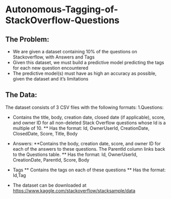 # Autonomous-Tagging-of-StackOverflow-Questions
## The Problem:
* We are given a dataset containing 10% of the questions on Stackoverflow, with Answers and Tags
* Given this dataset, we must build a predictive model predicting the tags for each new question encountered
* The predictive model(s) must have as high an accuracy as possible, given the dataset and it’s limitations

## The Data:
The dataset consists of 3 CSV files with the following formats:
1.Questions:
  * Contains the title, body, creation date, closed date (if applicable), score, and owner ID for all non-deleted Stack Overflow questions whose Id is a multiple of 10.
** Has the format: Id, OwnerUserId, CreationDate, ClosedDate, Score, Title, Body
* Answers:
**Contains the body, creation date, score, and owner ID for each of the answers to these questions. The ParentId column links back to the Questions table.
** Has the format: Id, OwnerUserId, CreationDate, ParentId, Score, Body
* Tags 
** Contains the tags on each of these questions
** Has the format: Id,Tag

* The dataset can be downloaded at https://www.kaggle.com/stackoverflow/stacksample/data
